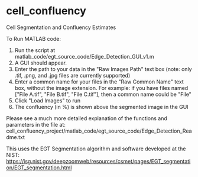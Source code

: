 # cell_confluency

Cell Segmentation and Confluency Estimates

To Run MATLAB code:
1) Run the script at matlab_code/egt_source_code/Edge_Detection_GUI_v1.m
2) A GUI should appear.
3) Enter the path to your data in the "Raw Images Path" text box (note: only .tif, .png, and .jpg  files are currently supported)
4) Enter a common name for your files in the "Raw Common Name" text box, without the image extension.
   For example: if you have files named ["File A.tif", "File B.tif", "File C.tif"], then a common name could be "File" 
5) Click "Load Images" to run
6) The confluency (in %) is shown above the segmented image in the GUI

Please see a much more detailed explanation of the functions and parameters in the file at: cell_confluency_project/matlab_code/egt_source_code/Edge_Detection_Readme.txt

This uses the EGT Segmentation algorithm and software developed at the NIST:
https://isg.nist.gov/deepzoomweb/resources/csmet/pages/EGT_segmentation/EGT_segmentation.html
